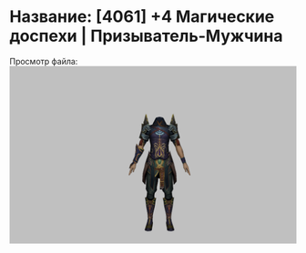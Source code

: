 # Название: [4061] +4 Магические доспехи | Призыватель-Мужчина

Просмотр файла:
![p080005.png](p080005.png)